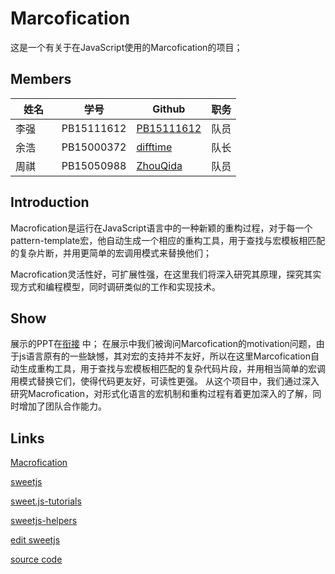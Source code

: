 # Marcofication

这是一个有关于在JavaScript使用的Marcofication的项目；

## Members
|     姓名         | 学号		 |             Github       							             |职务 |
| -------------| ------------- | ---------------------------------------------------------- |-----|
|       李强	|PB15111612|[PB15111612](https://github.com/PB15111612) |队员|
| 	余浩       |PB15000372| [difftime](https://github.com/difftime)     	    |队长|
| 	周祺       |PB15050988| [ZhouQida](https://github.com/ZhouQida) 	    |队员|

## Introduction
Macrofication是运行在JavaScript语言中的一种新颖的重构过程，对于每一个pattern-template宏，他自动生成一个相应的重构工具，用于查找与宏模板相匹配的复杂片断，并用更简单的宏调用模式来替换他们；

Macrofication灵活性好，可扩展性强，在这里我们将深入研究其原理，探究其实现方式和编程模型，同时调研类似的工作和实现技术。

## Show
展示的PPT在[衔接](https://github.com/ustc-compiler-macrofication/macrofication/blob/master/11-macrofication.pptx) 中；
在展示中我们被询问Marcofication的motivation问题，由于js语言原有的一些缺憾，其对宏的支持并不友好，所以在这里Marcofication自动生成重构工具，用于查找与宏模板相匹配的复杂代码片段，并用相当简单的宏调用模式替换它们，使得代码更友好，可读性更强。
从这个项目中，我们通过深入研究Macrofication，对形式化语言的宏机制和重构过程有着更加深入的了解，同时增加了团队合作能力。


## Links
[Macrofication](https://users.soe.ucsc.edu/~cormac/papers/16esop.pdf) 

[sweetjs](https://www.sweetjs.org/doc/tutorial) 

[sweet.js-tutorials](https://github.com/jlongster/sweet.js-tutorials) 

[sweetjs-helpers](http://sweet-helpers.readthedocs.io/en/latest/) 

[edit sweetjs](http://www.sweetjs.org/browser/editor.html#macro%20foo%20%7B%0A%20%20rule%20%7B$x%7D=%3E%7B$x%7D%0A%7D%0A%0Afoo%20%22Hi%20there!%22;%0Afoo%20%22Another%20string%22;) 

[source code](https://github.com/sweet-js/sweet-core) 
